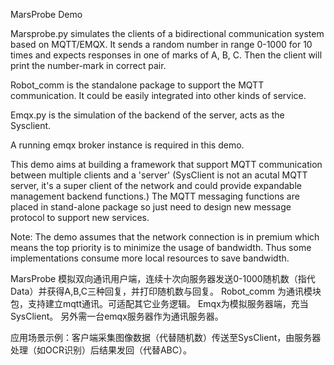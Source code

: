 MarsProbe Demo

Marsprobe.py simulates the clients of a bidirectional communication system based on MQTT/EMQX.  It sends a random number in range 0-1000 for 10 times and expects responses in one of marks of A, B, C.  Then the client will print the number-mark in correct pair.

Robot_comm is the standalone package to support the MQTT communication.  It could be easily integrated into other kinds of service.

Emqx.py is the simulation of the backend of the server, acts as the Sysclient.

A running emqx broker instance is required in this demo.

This demo aims at building a framework that support MQTT communication between multiple clients and a 'server' (SysClient is not an acutal MQTT server, it's a super client of the network and could provide expandable management backend functions.)  The MQTT messaging functions are placed in stand-alone package so just need to design new message protocol to support new services.

Note:
The demo assumes that the network connection is in premium which means the top priority is to minimize the usage of bandwidth.  Thus some implementations consume more local resources to save bandwidth.

MarsProbe 模拟双向通讯用户端，连续十次向服务器发送0-1000随机数（指代Data）并获得A,B,C三种回复，并打印随机数与回复。 
Robot_comm 为通讯模块包，支持建立mqtt通讯。可适配其它业务逻辑。
Emqx为模拟服务器端，充当SysClient。
另外需一台emqx服务器作为通讯服务器。

应用场景示例：客户端采集图像数据（代替随机数）传送至SysClient，由服务器处理（如OCR识别）后结果发回（代替ABC）。
